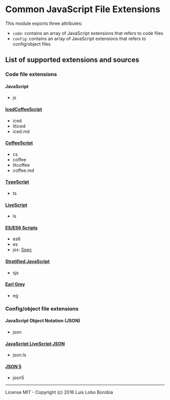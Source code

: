 # Common JavaScript File Extensions
This module exports three attributes:

- `code`: contains an array of JavaScript extensions that refers to code files
- `config`: contains an array of JavaScript extensions that refers to config/object files

## List of supported extensions and sources

### Code file extensions

#### JavaScript

- js

#### [IcedCoffeeScript](http://maxtaco.github.io/coffee-script/)

- iced
- liticed
- iced.md

#### [CoffeeScript](http://coffeescript.org/)

- cs
- coffee
- litcoffee
- coffee.md

#### [TypeScript](https://www.typescriptlang.org/)

- ts

#### [LiveScript](http://livescript.net/)

- ls

#### [ES/ES6 Scripts](https://babeljs.io)
  
- es6
- es
- jsx: [Spec](https://facebook.github.io/jsx)

#### [Stratified JavaScript](http://onilabs.com/stratifiedjs)
  
- sjs

#### [Earl Grey](http://www.earl-grey.io/)

- eg

### Config/object file extensions

#### JavaScript Object Notation (JSON)

- json

#### [JavaScript LiveScript JSON](http://livescript.net/)

- json.ls

#### [JSON 5](http://json5.org)

- json5

---
License MIT - Copyright (c) 2016 Luis Lobo Borobia
